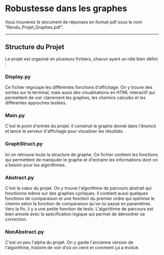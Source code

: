 # Robustesse dans les graphes
Vous trouverez le document de réponses en format pdf sous le nom "Rendu_Projet_Graphes.pdf".

---

## Structure du Projet

Le projet est organisé en plusieurs fichiers, chacun ayant un rôle bien défini :

### Display.py
Ce fichier regroupe les différentes fonctions d'affichage. On y trouve des sorties sur le terminal, mais aussi des visualisations en HTML interactif qui permettent de voir clairement les graphes, les chemins calculés et les différentes approches testées.

### Main.py
C'est le point d'entrée du projet. Il construit le graphe donné dans l'énoncé et lance le serveur d'affichage pour visualiser les résultats.

### GraphStruct.py
Ici on retrouve toute la structure de graphe. Ce fichier contient les fonctions qui permettent de manipuler le graphe et d'extraire les informations dont on a besoin pour les algorithmes.

### Abstract.py
C'est le cœur du projet. On y trouve l'algorithme de parcours abstrait qui fonctionne même sur des graphes cycliques. Il contient aussi quelques fonctions de comparaison et une fonction du premier ordre qui optimise le chemin selon la fonction de comparaison qu'on lui passe en paramètres. Vers la fin, il y a une petite fonction de tests. L'algorithme de parcours est bien annoté avec la spécification logique qui permet de démontrer sa correction.

### NonAbstract.py
C'est un peu l'alpha du projet. On y garde l'ancienne version de l'algorithme, histoire de voir d'où on vient et comment ça a évolué.
